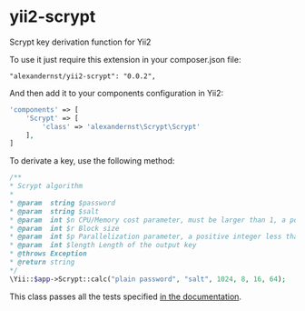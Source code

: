 # yii2-scrypt

Scrypt key derivation function for Yii2

To use it just require this extension in your composer.json file:

~~~
"alexandernst/yii2-scrypt": "0.0.2",
~~~

And then add it to your components configuration in Yii2:

~~~php
'components' => [
	'Scrypt' => [
		'class' => 'alexandernst\Scrypt\Scrypt'
	],
]
~~~

To derivate a key, use the following method:

~~~php
/**
* Scrypt algorithm
*
* @param  string $password
* @param  string $salt
* @param  int $n CPU/Memory cost parameter, must be larger than 1, a power of 2 and less than 2^(128 * r / 8)
* @param  int $r Block size
* @param  int $p Parallelization parameter, a positive integer less than or equal to ((2^32-1) * hLen) / MFLen where hLen is 32 and MFlen is 128 * r
* @param  int $length Length of the output key
* @throws Exception
* @return string
*/
\Yii::$app->Scrypt::calc("plain password", "salt", 1024, 8, 16, 64);
~~~

This class passes all the tests specified [in the documentation](https://tools.ietf.org/html/draft-josefsson-scrypt-kdf-01).
